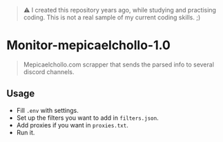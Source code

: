 > ⚠ I created this repository years ago, while studying and practising coding. 
> This is not a real sample of my current coding skills. ;)

# Monitor-mepicaelchollo-1.0

> Mepicaelchollo.com scrapper that sends the parsed info to several discord channels.

## Usage

* Fill ``.env`` with settings.
* Set up the filters you want to add in ``filters.json``.
* Add proxies if you want in ``proxies.txt``.
* Run it.

